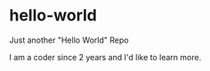 # hello-world
Just another "Hello World" Repo

I am a coder since 2 years and I'd like to learn more. 
